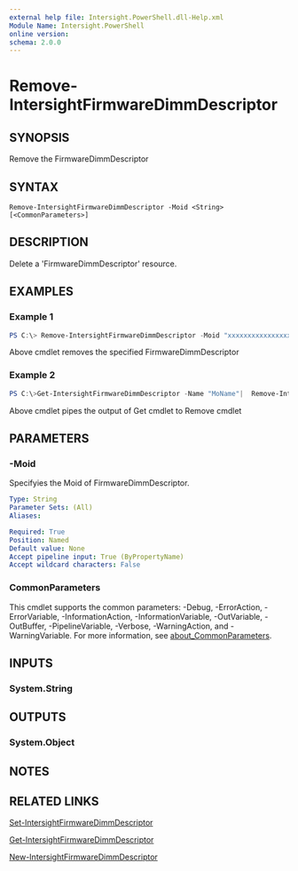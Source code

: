 ```yaml
---
external help file: Intersight.PowerShell.dll-Help.xml
Module Name: Intersight.PowerShell
online version:
schema: 2.0.0
---
```


# Remove-IntersightFirmwareDimmDescriptor

## SYNOPSIS
Remove the FirmwareDimmDescriptor

## SYNTAX

```
Remove-IntersightFirmwareDimmDescriptor -Moid <String> [<CommonParameters>]
```

## DESCRIPTION
Delete a &apos;FirmwareDimmDescriptor&apos; resource.

## EXAMPLES

### Example 1
```powershell
PS C:\> Remove-IntersightFirmwareDimmDescriptor -Moid "xxxxxxxxxxxxxxxxxxxxxxxxxxx"
```
Above cmdlet removes the specified FirmwareDimmDescriptor 

### Example 2
```powershell
PS C:\>Get-IntersightFirmwareDimmDescriptor -Name "MoName"|  Remove-IntersightFirmwareDimmDescriptor
```
Above cmdlet pipes the output of Get cmdlet to Remove cmdlet

## PARAMETERS

### -Moid
Specifyies the Moid of FirmwareDimmDescriptor.

```yaml
Type: String
Parameter Sets: (All)
Aliases:

Required: True
Position: Named
Default value: None
Accept pipeline input: True (ByPropertyName)
Accept wildcard characters: False
```

### CommonParameters
This cmdlet supports the common parameters: -Debug, -ErrorAction, -ErrorVariable, -InformationAction, -InformationVariable, -OutVariable, -OutBuffer, -PipelineVariable, -Verbose, -WarningAction, and -WarningVariable. For more information, see [about_CommonParameters](http://go.microsoft.com/fwlink/?LinkID=113216).

## INPUTS

### System.String

## OUTPUTS

### System.Object
## NOTES

## RELATED LINKS

[Set-IntersightFirmwareDimmDescriptor](./Set-IntersightFirmwareDimmDescriptor.md)

[Get-IntersightFirmwareDimmDescriptor](./Get-IntersightFirmwareDimmDescriptor.md)

[New-IntersightFirmwareDimmDescriptor](./New-IntersightFirmwareDimmDescriptor.md)

